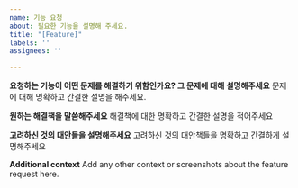```yaml
---
name: 기능 요청
about: 필요한 기능을 설명해 주세요.
title: "[Feature]"
labels: ''
assignees: ''

---
```


**요청하는 기능이 어떤 문제를 해결하기 위함인가요? 그 문제에 대해 설명해주세요**
문제에 대해 명확하고 간결한 설명을 해주세요.

**원하는 해결책을 말씀해주세요**
해결책에 대한 명확하고 간결한 설명을 적어주세요

**고려하신 것의 대안들을 설명해주세요**
고려하신 것의 대안책들을 명확하고 간결하게 설명해주세요

**Additional context**
Add any other context or screenshots about the feature request here.
